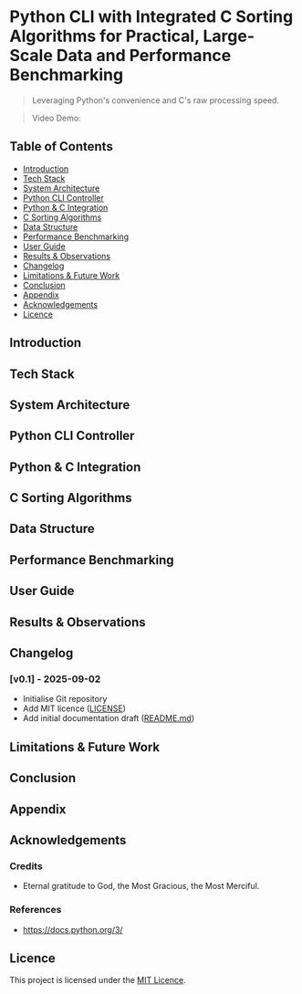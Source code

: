 # Python CLI with Integrated C Sorting Algorithms for Practical, Large-Scale Data and Performance Benchmarking

> Leveraging Python's convenience and C's raw processing speed.

> Video Demo: <URL HERE>

## Table of Contents

-   [Introduction](#introduction)
-   [Tech Stack](#tech-stack)
-   [System Architecture](#system-architecture)
-   [Python CLI Controller](#python-cli-controller)
-   [Python & C Integration](#python--c-integration)
-   [C Sorting Algorithms](#c-sorting-algorithms)
-   [Data Structure](#data-structure)
-   [Performance Benchmarking](#performance-benchmarking)
-   [User Guide](#user-guide)
-   [Results & Observations](#results--observations)
-   [Changelog](#changelog)
-   [Limitations & Future Work](#limitations--future-work)
-   [Conclusion](#conclusion)
-   [Appendix](#appendix)
-   [Acknowledgements](#acknowledgements)
-   [Licence](#licence)

## Introduction

## Tech Stack

## System Architecture

## Python CLI Controller

## Python & C Integration

## C Sorting Algorithms

## Data Structure

## Performance Benchmarking

## User Guide

## Results & Observations

## Changelog

### [v0.1] - 2025-09-02

-   Initialise Git repository
-   Add MIT licence ([LICENSE](LICENSE))
-   Add initial documentation draft ([README.md](README.md))

## Limitations & Future Work

## Conclusion

## Appendix

## Acknowledgements

### Credits

-   Eternal gratitude to God, the Most Gracious, the Most Merciful.

### References

-   https://docs.python.org/3/

## Licence

This project is licensed under the [MIT Licence](LICENSE).

